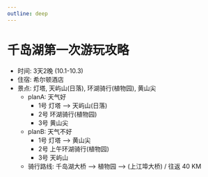 ```yaml
---
outline: deep
---
```


# 千岛湖第一次游玩攻略

- 时间: 3天2晚 (10.1-10.3)
- 住宿: 希尔顿酒店
- 景点: 灯塔, 天屿山(日落), 环湖骑行(植物园), 黄山尖
    - planA: 天气好
        - 1号 灯塔 --> 天屿山(日落)
        - 2号 环湖骑行(植物园)
        - 3号 黄山尖
    - planB: 天气不好
        - 1号 灯塔 --> 黄山尖
        - 2号 上午环湖骑行(植物园)
        - 3号 天屿山
    - 骑行路线: 千岛湖大桥 --> 植物园 --> (上江埠大桥) / 往返 40 KM